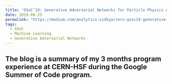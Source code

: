 ```yaml
---
title: 'GSoC’19: Generative Adversarial Networks for Particle Physics Applications'
date: 2019-08-25
permalink: "https://medium.com/analytics-vidhya/cern-gsoc19-generative-adversarial-networks-for-particle-physics-applications-c3da13a3f44b"
tags:
  - GSoC
  - Machine Learning
  - Generative Adversarial Networks
---
```


The blog is a summary of my 3 months program experience at CERN-HSF during the Google Summer of Code program.
------